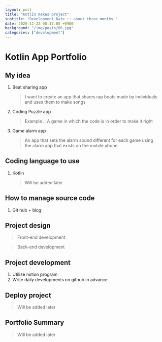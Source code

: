 ```yaml
---
layout: post
title: "Kotlin makes project"
subtitle: "Development Date :: about three months "
date: 2020-12-22 00:17:00 +0900
background: "/img/posts/06.jpg"
categories: ["development"]
---
```


# Kotlin App Portfolio

## My idea

1. Beat sharing app
   > I want to create an app that shares rap beats made by individuals and uses them to make songs
2. Coding Puzzle app
   > Example :: A game in which the code is in order to make it right
3. Game alarm app
   > An app that sets the alarm sound different for each game using the alarm app that exists on the mobile phone

## Coding language to use

1. Kotlin
   > Will be added later

## How to manage source code

1. Git hub + blog

## Project design

> Front-end development

> Back-end development

## Project development

1. Utilize notion program
2. Write daily developments on github in advance

## Deploy project

> Will be added later

## Portfolio Summary

> Will be added later
